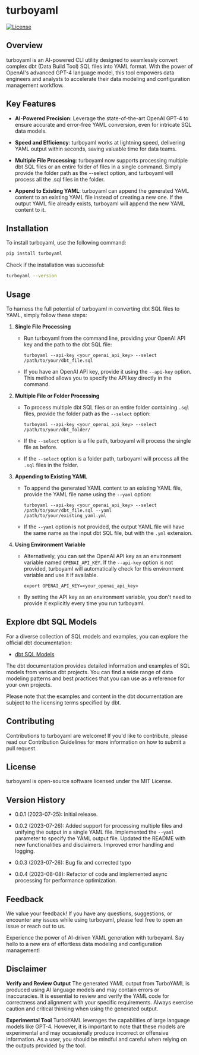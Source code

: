 # turboyaml

[![License](https://img.shields.io/badge/license-MIT-blue.svg)](https://opensource.org/licenses/MIT)

## Overview

turboyaml is an AI-powered CLI utility designed to seamlessly convert complex dbt (Data Build Tool) SQL files into YAML format. With the power of OpenAI's advanced GPT-4 language model, this tool empowers data engineers and analysts to accelerate their data modeling and configuration management workflow.

## Key Features

- **AI-Powered Precision**: Leverage the state-of-the-art OpenAI GPT-4 to ensure accurate and error-free YAML conversion, even for intricate SQL data models.
- **Speed and Efficiency**: turboyaml works at lightning speed, delivering YAML output within seconds, saving valuable time for data teams.

- **Multiple File Processing**: turboyaml now supports processing multiple dbt SQL files or an entire folder of files in a single command. Simply provide the folder path as the --select option, and turboyaml will process all the .sql files in the folder.

- **Append to Existing YAML**: turboyaml can append the generated YAML content to an existing YAML file instead of creating a new one. If the output YAML file already exists, turboyaml will append the new YAML content to it.

## Installation

To install turboyaml, use the following command:

```bash
pip install turboyaml
```

Check if the installation was successful:

```bash
turboyaml --version
```

## Usage

To harness the full potential of turboyaml in converting dbt SQL files to YAML, simply follow these steps:

1. **Single File Processing**

   - Run turboyaml from the command line, providing your OpenAI API key and the path to the dbt SQL file:

     ```
     turboyaml --api-key <your_openai_api_key> --select /path/to/your/dbt_file.sql
     ```

   - If you have an OpenAI API key, provide it using the `--api-key` option. This method allows you to specify the API key directly in the command.

2. **Multiple File or Folder Processing**

   - To process multiple dbt SQL files or an entire folder containing `.sql` files, provide the folder path as the `--select` option:

     ```
     turboyaml --api-key <your_openai_api_key> --select /path/to/your/dbt_folder/
     ```

   - If the `--select` option is a file path, turboyaml will process the single file as before.

   - If the `--select` option is a folder path, turboyaml will process all the `.sql` files in the folder.

3. **Appending to Existing YAML**

   - To append the generated YAML content to an existing YAML file, provide the YAML file name using the `--yaml` option:

     ```
     turboyaml --api-key <your_openai_api_key> --select /path/to/your/dbt_file.sql --yaml /path/to/your/existing_yaml.yml
     ```

   - If the `--yaml` option is not provided, the output YAML file will have the same name as the input dbt SQL file, but with the `.yml` extension.

4. **Using Environment Variable**

   - Alternatively, you can set the OpenAI API key as an environment variable named `OPENAI_API_KEY`. If the `--api-key` option is not provided, turboyaml will automatically check for this environment variable and use it if available.

     ```
     export OPENAI_API_KEY=<your_openai_api_key>
     ```

   - By setting the API key as an environment variable, you don't need to provide it explicitly every time you run turboyaml.

## Explore dbt SQL Models

For a diverse collection of SQL models and examples, you can explore the official dbt documentation:

- [dbt SQL Models](https://docs.getdbt.com/docs/build/sql-models)

The dbt documentation provides detailed information and examples of SQL models from various dbt projects. You can find a wide range of data modeling patterns and best practices that you can use as a reference for your own projects.

Please note that the examples and content in the dbt documentation are subject to the licensing terms specified by dbt.

## Contributing

Contributions to turboyaml are welcome! If you'd like to contribute, please read our Contribution Guidelines for more information on how to submit a pull request.

## License

turboyaml is open-source software licensed under the MIT License.

## Version History

- 0.0.1 (2023-07-25): Initial release.

- 0.0.2 (2023-07-26): Added support for processing multiple files and unifying the output in a single YAML file. Implemented the `--yaml` parameter to specify the YAML output file. Updated the README with new functionalities and disclaimers. Improved error handling and logging.

- 0.0.3 (2023-07-26): Bug fix and corrected typo

- 0.0.4 (2023-08-08): Refactor of code and implemented async processing for performance optimization.

## Feedback

We value your feedback! If you have any questions, suggestions, or encounter any issues while using turboyaml, please feel free to open an issue or reach out to us.

Experience the power of AI-driven YAML generation with turboyaml. Say hello to a new era of effortless data modeling and configuration management!

## Disclaimer

**Verify and Review Output**
The generated YAML output from TurboYAML is produced using AI language models and may contain errors or inaccuracies. It is essential to review and verify the YAML code for correctness and alignment with your specific requirements. Always exercise caution and critical thinking when using the generated output.

**Experimental Tool**
TurboYAML leverages the capabilities of large language models like GPT-4. However, it is important to note that these models are experimental and may occasionally produce incorrect or offensive information. As a user, you should be mindful and careful when relying on the outputs provided by the tool.